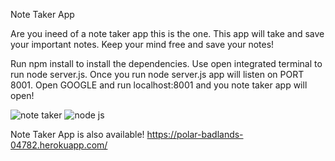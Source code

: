 Note Taker App

Are you ineed of a note taker app this is the one. This app will take and save your important notes. Keep your mind free and save your notes!

Run npm install to install the dependencies. Use open integrated terminal to run node server.js. Once you run node server.js app will listen on PORT 8001.
Open GOOGLE and run localhost:8001 and you note taker app will open!

![note taker](https://user-images.githubusercontent.com/66528327/97385216-3f8cf080-189f-11eb-834d-c8d853ece3c9.gif)
![node js](https://user-images.githubusercontent.com/66528327/97385377-90044e00-189f-11eb-8479-aa188b197ea8.gif)

Note Taker App is also available!
https://polar-badlands-04782.herokuapp.com/
